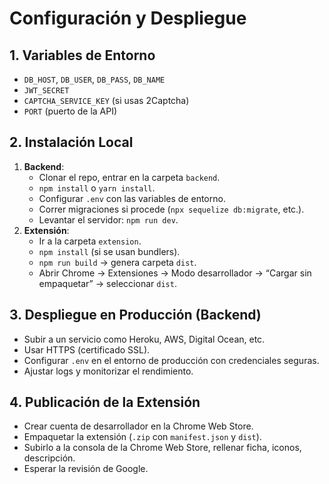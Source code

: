 # Configuración y Despliegue

## 1. Variables de Entorno

- `DB_HOST`, `DB_USER`, `DB_PASS`, `DB_NAME`
- `JWT_SECRET`
- `CAPTCHA_SERVICE_KEY` (si usas 2Captcha)
- `PORT` (puerto de la API)

## 2. Instalación Local

1. **Backend**:
   - Clonar el repo, entrar en la carpeta `backend`.
   - `npm install` o `yarn install`.
   - Configurar `.env` con las variables de entorno.
   - Correr migraciones si procede (`npx sequelize db:migrate`, etc.).
   - Levantar el servidor: `npm run dev`.
2. **Extensión**:
   - Ir a la carpeta `extension`.
   - `npm install` (si se usan bundlers).
   - `npm run build` → genera carpeta `dist`.
   - Abrir Chrome → Extensiones → Modo desarrollador → “Cargar sin empaquetar” → seleccionar `dist`.

## 3. Despliegue en Producción (Backend)

- Subir a un servicio como Heroku, AWS, Digital Ocean, etc.
- Usar HTTPS (certificado SSL).
- Configurar `.env` en el entorno de producción con credenciales seguras.
- Ajustar logs y monitorizar el rendimiento.

## 4. Publicación de la Extensión

- Crear cuenta de desarrollador en la Chrome Web Store.
- Empaquetar la extensión (`.zip` con `manifest.json` y `dist`).
- Subirlo a la consola de la Chrome Web Store, rellenar ficha, iconos, descripción.
- Esperar la revisión de Google.

